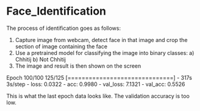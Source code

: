 # Face_Identification

The process of identification goes as follows:
1. Capture image from webcam, detect face in that image and crop the section of image containing the face
2. Use a pretrained model for classifying the image into binary classes: a) Chhitij b) Not Chhitij
3. The image and result is then shown on the screen

Epoch 100/100
125/125 [==============================] - 317s 3s/step - loss: 0.0322 - acc: 0.9980 - val_loss: 7.1321 - val_acc: 0.5526

This is what the last epoch data looks like. The validation accuracy is too low.
